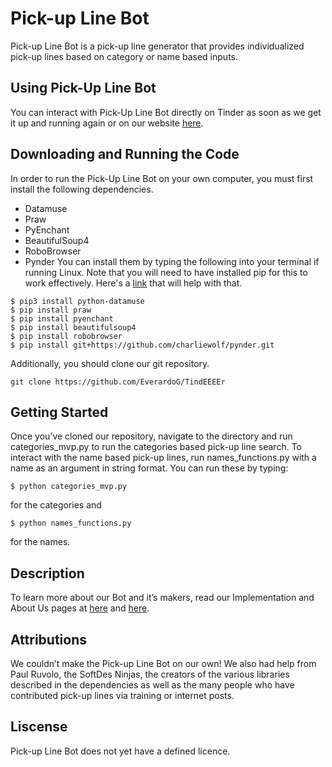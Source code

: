 # Pick-up Line Bot
Pick-up Line Bot is a pick-up line generator that provides individualized pick-up lines based on category or name based inputs. 

## Using Pick-Up Line Bot
You can interact with Pick-Up Line Bot directly on Tinder as soon as we get it up and running again or on our website [here](https://elizabethtawes.github.io/Tinderbot_site/). 

## Downloading and Running the Code
In order to run the Pick-Up Line Bot on your own computer, you must first install the following dependencies.
* Datamuse
* Praw
* PyEnchant
* BeautifulSoup4
* RoboBrowser
* Pynder
You can install them by typing the following into your terminal if running Linux. Note that you will need to have installed pip for this to work effectively. Here's a [link](https://www.tecmint.com/install-pip-in-linux/) that will help with that. 
```
$ pip3 install python-datamuse
$ pip install praw
$ pip install pyenchant
$ pip install beautifulsoup4
$ pip install robobrowser
$ pip install git+https://github.com/charliewolf/pynder.git
```
Additionally, you should clone our git repository.

```
git clone https://github.com/EverardoG/TindEEEEr
```

## Getting Started
Once you’ve cloned our repository, navigate to the directory and run categories_mvp.py to run the categories based pick-up line search.  To interact with the name based pick-up lines, run names_functions.py with a name as an argument in string format. You can run these by typing:

```
$ python categories_mvp.py
```
for the categories and
```
$ python names_functions.py
```
for the names.

## Description
To learn more about our Bot and it’s makers, read our Implementation and About Us pages at [here](https://elizabethtawes.github.io/Tinderbot_site/about.html#work) and [here](https://elizabethtawes.github.io/Tinderbot_site/about.html#intro).

## Attributions
We couldn’t make the Pick-up Line Bot on our own! We also had help from Paul Ruvolo, the SoftDes Ninjas, the creators of the various libraries described in the dependencies as well as the many people who have contributed pick-up lines via training or internet posts. 

## Liscense
Pick-up Line Bot does not yet have a defined licence.  
